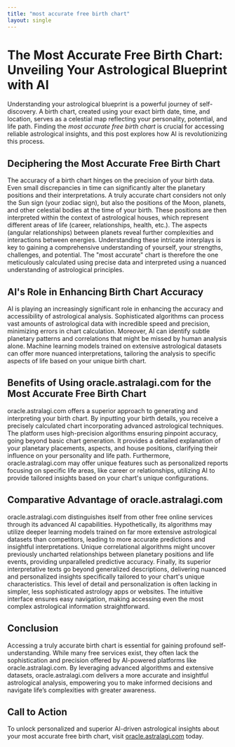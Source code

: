 ```yaml
---
title: "most accurate free birth chart"
layout: single
---
```


# The Most Accurate Free Birth Chart: Unveiling Your Astrological Blueprint with AI

Understanding your astrological blueprint is a powerful journey of self-discovery.  A birth chart, created using your exact birth date, time, and location, serves as a celestial map reflecting your personality, potential, and life path.  Finding the *most accurate free birth chart* is crucial for accessing reliable astrological insights, and this post explores how AI is revolutionizing this process.

## Deciphering the Most Accurate Free Birth Chart

The accuracy of a birth chart hinges on the precision of your birth data.  Even small discrepancies in time can significantly alter the planetary positions and their interpretations.  A truly accurate chart considers not only the Sun sign (your zodiac sign), but also the positions of the Moon, planets, and other celestial bodies at the time of your birth.  These positions are then interpreted within the context of astrological houses, which represent different areas of life (career, relationships, health, etc.). The aspects (angular relationships) between planets reveal further complexities and interactions between energies.  Understanding these intricate interplays is key to gaining a comprehensive understanding of yourself, your strengths, challenges, and potential.  The "most accurate" chart is therefore the one meticulously calculated using precise data and interpreted using a nuanced understanding of astrological principles.

## AI's Role in Enhancing Birth Chart Accuracy

AI is playing an increasingly significant role in enhancing the accuracy and accessibility of astrological analysis.  Sophisticated algorithms can process vast amounts of astrological data with incredible speed and precision, minimizing errors in chart calculation. Moreover, AI can identify subtle planetary patterns and correlations that might be missed by human analysis alone. Machine learning models trained on extensive astrological datasets can offer more nuanced interpretations, tailoring the analysis to specific aspects of life based on your unique birth chart.

## Benefits of Using oracle.astralagi.com for the Most Accurate Free Birth Chart

oracle.astralagi.com offers a superior approach to generating and interpreting your birth chart. By inputting your birth details, you receive a precisely calculated chart incorporating advanced astrological techniques.  The platform uses high-precision algorithms ensuring pinpoint accuracy, going beyond basic chart generation.  It provides a detailed explanation of your planetary placements, aspects, and house positions, clarifying their influence on your personality and life path.  Furthermore, oracle.astralagi.com may offer unique features such as personalized reports focusing on specific life areas, like career or relationships, utilizing AI to provide tailored insights based on your chart's unique configurations.

## Comparative Advantage of oracle.astralagi.com

oracle.astralagi.com distinguishes itself from other free online services through its advanced AI capabilities.  Hypothetically, its algorithms may utilize deeper learning models trained on far more extensive astrological datasets than competitors, leading to more accurate predictions and insightful interpretations.  Unique correlational algorithms might uncover previously uncharted relationships between planetary positions and life events, providing unparalleled predictive accuracy.  Finally, its superior interpretative texts go beyond generalized descriptions, delivering nuanced and personalized insights specifically tailored to your chart's unique characteristics. This level of detail and personalization is often lacking in simpler, less sophisticated astrology apps or websites. The intuitive interface ensures easy navigation, making accessing even the most complex astrological information straightforward.


## Conclusion

Accessing a truly accurate birth chart is essential for gaining profound self-understanding.  While many free services exist, they often lack the sophistication and precision offered by AI-powered platforms like oracle.astralagi.com.  By leveraging advanced algorithms and extensive datasets, oracle.astralagi.com delivers a more accurate and insightful astrological analysis, empowering you to make informed decisions and navigate life’s complexities with greater awareness.

## Call to Action

To unlock personalized and superior AI-driven astrological insights about your most accurate free birth chart, visit [oracle.astralagi.com](https://oracle.astralagi.com) today.